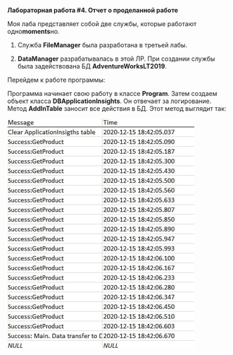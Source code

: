 **Лабораторная работа #4. Отчет о проделанной работе**

Моя лаба представляет собой две службы, которые работают одно**moments**но.

1. Служба **FileManager** была разработана в третьей лабы.

2. **DataManager** разрабатывалась в этой ЛР. 
При создании службы была задействована БД **AdventureWorksLT2019**.  

Перейдем к работе программы:

Программа начинает свою работу в классе **Program**. Затем создаем объект класса **DBApplicationInsights**. Он отвечает за логирование. 
Метод **AddInTable** заносит все действия в БД. Этот метод выглядит так:

![Screenshot](pics/photo_2020-12-16_01-35-06.jpg)

